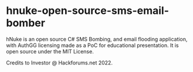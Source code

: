 # hnuke-open-source-sms-email-bomber
hNuke is an open source C# SMS Bombing, and email flooding application, with AuthGG licensing made as a PoC for educational presentation. It is open source under the MIT License.


Credits to Investor @ Hackforums.net 2022. 
